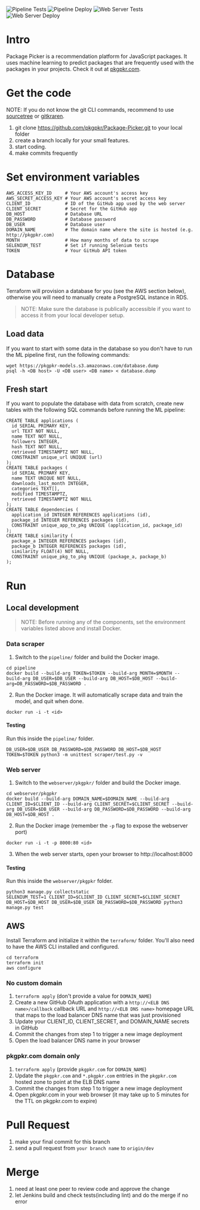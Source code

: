 ![Pipeline Tests](https://github.com/pkgpkr/Package-Picker/workflows/Scraper%20Test%20CI/badge.svg) ![Pipeline Deploy](https://github.com/pkgpkr/Package-Picker/workflows/Pipeline%20Deploy/badge.svg) ![Web Server Tests](https://github.com/pkgpkr/Package-Picker/workflows/Web%20Server%20Tests/badge.svg) ![Web Server Deploy](https://github.com/pkgpkr/Package-Picker/workflows/Web%20Server%20Deploy/badge.svg)

# Intro

Package Picker is a recommendation platform for JavaScript packages. It uses machine learning to predict packages that are frequently used with the packages in your projects. Check it out at [pkgpkr.com](http://pkgpkr.com).

# Get the code

NOTE: If you do not know the git CLI commands, recommend to use [sourcetree](https://www.sourcetreeapp.com/) or [gitkraren](https://www.gitkraken.com/).

1. git clone https://github.com/pkgpkr/Package-Picker.git to your local folder 
2. create a branch locally for your small features.
3. start coding.
4. make commits frequently

# Set environment variables

```
AWS_ACCESS_KEY_ID     # Your AWS account's access key
AWS_SECRET_ACCESS_KEY # Your AWS account's secret access key
CLIENT_ID             # ID of the GitHub app used by the web server
CLIENT_SECRET         # Secret for the GitHub app
DB_HOST               # Database URL
DB_PASSWORD           # Database password
DB_USER               # Database user
DOMAIN_NAME           # The domain name where the site is hosted (e.g. http://pkgpkr.com)
MONTH                 # How many months of data to scrape
SELENIUM_TEST         # Set if running Selenium tests
TOKEN                 # Your GitHub API token
```

# Database

Terraform will provision a database for you (see the AWS section below), otherwise you will need to manually create a PostgreSQL instance in RDS.

> NOTE: Make sure the database is publically accessible if you want to access it from your local developer setup.

## Load data

If you want to start with some data in the database so you don't have to run the ML pipeline first, run the following commands:

```
wget https://pkgpkr-models.s3.amazonaws.com/database.dump
psql -h <DB host> -U <DB user> <DB name> < database.dump
```

## Fresh start

If you want to populate the database with data from scratch, create new tables with the following SQL commands before running the ML pipeline:

```
CREATE TABLE applications (
  id SERIAL PRIMARY KEY,
  url TEXT NOT NULL,
  name TEXT NOT NULL,
  followers INTEGER,
  hash TEXT NOT NULL,
  retrieved TIMESTAMPTZ NOT NULL,
  CONSTRAINT unique_url UNIQUE (url)
);
CREATE TABLE packages (
  id SERIAL PRIMARY KEY,
  name TEXT UNIQUE NOT NULL,
  downloads_last_month INTEGER,
  categories TEXT[],
  modified TIMESTAMPTZ,
  retrieved TIMESTAMPTZ NOT NULL
);
CREATE TABLE dependencies (
  application_id INTEGER REFERENCES applications (id),
  package_id INTEGER REFERENCES packages (id),
  CONSTRAINT unique_app_to_pkg UNIQUE (application_id, package_id)
);
CREATE TABLE similarity (
  package_a INTEGER REFERENCES packages (id),
  package_b INTEGER REFERENCES packages (id),
  similarity FLOAT(4) NOT NULL,
  CONSTRAINT unique_pkg_to_pkg UNIQUE (package_a, package_b)
);
```

# Run

## Local development

> NOTE: Before running any of the components, set the environment variables listed above and install Docker.

### Data scraper

1. Switch to the `pipeline/` folder and build the Docker image.

```
cd pipeline
docker build --build-arg TOKEN=$TOKEN --build-arg MONTH=$MONTH --build-arg DB_USER=$DB_USER --build-arg DB_HOST=$DB_HOST --build-arg=DB_PASSWORD=$DB_PASSWORD .
```

2. Run the Docker image. It will automatically scrape data and train the model, and quit when done.

`docker run -i -t <id>`

#### Testing

Run this inside the `pipeline/` folder.

`DB_USER=$DB_USER DB_PASSWORD=$DB_PASSWORD DB_HOST=$DB_HOST TOKEN=$TOKEN python3 -m unittest scraper/test.py -v`

### Web server

1. Switch to the `webserver/pkgpkr/` folder and build the Docker image.

```
cd webserver/pkgpkr
docker build --build-arg DOMAIN_NAME=$DOMAIN_NAME --build-arg CLIENT_ID=$CLIENT_ID --build-arg CLIENT_SECRET=$CLIENT_SECRET --build-arg DB_USER=$DB_USER --build-arg DB_PASSWORD=$DB_PASSWORD --build-arg DB_HOST=$DB_HOST .
```

2. Run the Docker image (remember the `-p` flag to expose the webserver port)

`docker run -i -t -p 8000:80 <id>`

3. When the web server starts, open your browser to http://localhost:8000

#### Testing

Run this inside the `webserver/pkgpkr` folder.

```
python3 manage.py collectstatic
SELENIUM_TEST=1 CLIENT_ID=$CLIENT_ID CLIENT_SECRET=$CLIENT_SECRET DB_HOST=$DB_HOST DB_USER=$DB_USER DB_PASSWORD=$DB_PASSWORD python3 manage.py test
```

## AWS

Install Terraform and initialize it within the `terraform/` folder. You'll also need to have the AWS CLI installed and configured.

```
cd terraform
terraform init
aws configure
```

### No custom domain

1. `terraform apply` (don't provide a value for `DOMAIN_NAME`)
2. Create a new GitHub OAuth application with a `http://<ELB DNS name>/callback` callback URL and `http://<ELB DNS name>` homepage URL that maps to the load balancer DNS name that was just provisioned
3. Update your CLIENT_ID, CLIENT_SECRET, and DOMAIN_NAME secrets in GitHub
4. Commit the changes from step 1 to trigger a new image deployment
5. Open the load balancer DNS name in your browser

### pkgpkr.com domain only

1. `terraform apply` (provide `pkgpkr.com` for `DOMAIN_NAME`)
2. Update the `pkgpkr.com` and `*.pkgpkr.com` entries in the `pkgpkr.com` hosted zone to point at the ELB DNS name
3. Commit the changes from step 1 to trigger a new image deployment
4. Open pkgpkr.com in your web browser (it may take up to 5 minutes for the TTL on pkgpkr.com to expire)

# Pull Request

1. make your final commit for this branch
2. send a pull request from `your branch name` to `origin/dev`

# Merge

1. need at least one peer to review code and approve the change
2. let Jenkins build and check tests(including lint) and do the merge if no error
